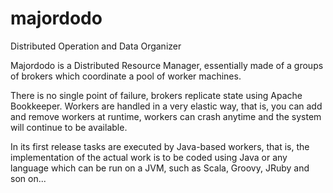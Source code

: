 # majordodo
Distributed Operation and Data Organizer

Majordodo is a Distributed Resource Manager, essentially made of a groups of brokers which coordinate a pool of worker machines.

There is no single point of failure, brokers replicate state using Apache Bookkeeper. Workers are handled in a very elastic way, that is, you can add and remove workers at runtime, workers can crash anytime and the system will continue to be available.

In its first release tasks are executed by Java-based workers, that is, the implementation of the actual work is to be coded using Java or any language which can be run on a JVM, such as Scala, Groovy, JRuby and son on...

